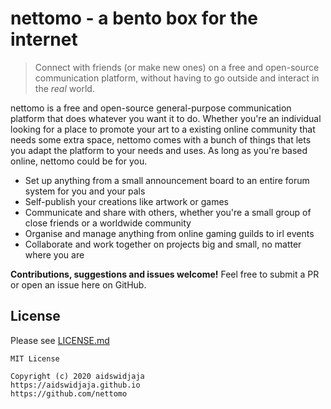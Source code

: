 # nettomo - a bento box for the internet
> Connect with friends (or make new ones) on a free and open-source communication platform, without having to go outside and interact in the *real* world.

nettomo is a free and open-source general-purpose communication platform that does whatever you want it to do. Whether you're an individual looking for a place to promote your art to a existing online community that needs some extra space, nettomo comes with a bunch of things that lets you adapt the platform to your needs and uses. As long as you're based online, nettomo could be for you.

- Set up anything from a small announcement board to an entire forum system for you and your pals
- Self-publish your creations like artwork or games
- Communicate and share with others, whether you're a small group of close friends or a worldwide community
- Organise and manage anything from online gaming guilds to irl events
- Collaborate and work together on projects big and small, no matter where you are

**Contributions, suggestions and issues welcome!** Feel free to submit a PR or open an issue here on GitHub.

## License

Please see [LICENSE.md](https://github.com/nettomo/nettomo/blob/master/LICENSE)

```
MIT License

Copyright (c) 2020 aidswidjaja
https://aidswidjaja.github.io
https://github.com/nettomo
```

